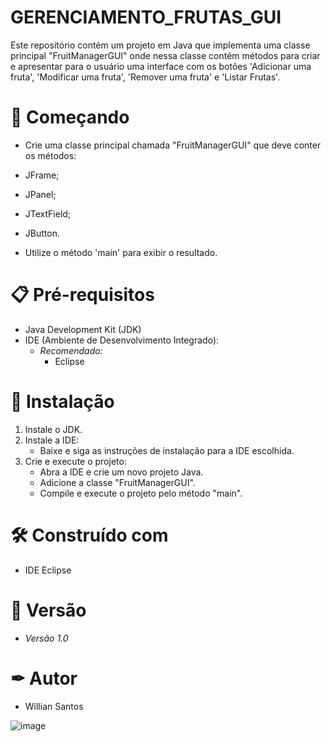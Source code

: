 # GERENCIAMENTO_FRUTAS_GUI

Este repositório contém um projeto em Java que implementa uma classe principal "FruitManagerGUI" onde nessa classe contém métodos para criar e apresentar para o usuário uma interface com os botões 'Adicionar uma fruta', 'Modificar uma fruta', 'Remover uma fruta' e 'Listar Frutas'.  

# 🚀 Começando  

- Crie uma classe principal chamada "FruitManagerGUI" que deve conter os métodos:

- JFrame; 
- JPanel;
- JTextField;
- JButton.

- Utilize o método 'main' para exibir o resultado.

# 📋 Pré-requisitos
- Java Development Kit (JDK)
- IDE (Ambiente de Desenvolvimento Integrado):
  - *Recomendado:*
     - Eclipse

# 🔧 Instalação  

1. Instale o JDK.
2. Instale a IDE:
   - Baixe e siga as instruções de instalação para a IDE escolhida.
3. Crie e execute o projeto:
   - Abra a IDE e crie um novo projeto Java.
   - Adicione a classe "FruitManagerGUI".
   - Compile e execute o projeto pelo método "main".
   
# 🛠 Construído com   

- IDE Eclipse

# 📌 Versão  

- *Versão 1.0*

# ✒ Autor  

- Willian Santos

![image](https://github.com/user-attachments/assets/6105dfe7-0ec4-40ee-83b4-f3737f49c444)
